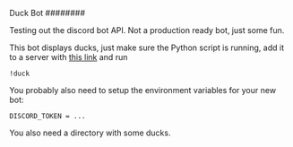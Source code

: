 
Duck Bot
########

Testing out the discord bot API.
Not a production ready bot, just some fun.

This bot displays ducks, just make sure the Python script is running,
add it to a server with
[this link](https://discordapp.com/api/oauth2/authorize?client_id=704133404848947230&permissions=19456&scope=bot) and run

```
!duck
```

You probably also need to setup the environment variables for your
new bot:

```
DISCORD_TOKEN = ...
```

You also need a directory with some ducks.

